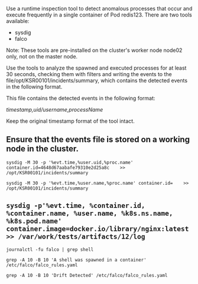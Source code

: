 Use a runtime inspection tool to detect anomalous processes that occur and execute frequently in a single container of Pod redis123.
There are two tools available:
- sysdig
- falco

Note: These tools are pre-installed on the cluster's worker node node02 only, not on the master node.

Use the tools to analyze the spawned and executed processes for at least 30 seconds, checking them with filters and writing the events to the file/opt/KSR00101/incidents/summary, which contains the detected events in the following format.

This file contains the detected events in the following format:

*timestamp,uid/username,processName*

Keep the original timestamp format of the tool intact.

Ensure that the events file is stored on a working node in the cluster.
---

`sysdig -M 30 -p '%evt.time,%user.uid,%proc.name' container.id=4648d67aabafe79310e2d25a8c    >> /opt/KSR00101/incidents/summary`

`sysdig -M 30 -p '%evt.time,%user.name,%proc.name' container.id=    >> /opt/KSR00101/incidents/summary`

`sysdig -p'%evt.time, %container.id, %container.name, %user.name, %k8s.ns.name, %k8s.pod.name' container.image=docker.io/library/nginx:latest >> /var/work/tests/artifacts/12/log`
---

`journalctl -fu falco | grep shell`

`grep -A 10 -B 10 'A shell was spawned in a container' /etc/falco/falco_rules.yaml`

`grep -A 10 -B 10 'Drift Detected' /etc/falco/falco_rules.yaml`